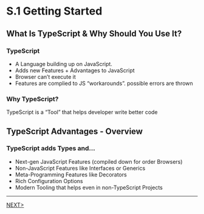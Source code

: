 # S.1 Getting Started

## What Is TypeScript & Why Should You Use It?

### TypeScript

-   A Language building up on JavaScript.
-   Adds new Features + Advantages to JavaScript
-   Browser can’t execute it
-   Features are complied to JS “workarounds”. possible errors are thrown

### Why TypeScript?

TypeScript is a “Tool” that helps developer write better code

## TypeScript Advantages - Overview

### TypeScript adds Types and…

-   Next-gen JavaScript Features (compiled down for order Browsers)
-   Non-JavaScript Features like Interfaces or Generics
-   Meta-Programming Features like Decorators
-   Rich Configuration Options
-   Modern Tooling that helps even in non-TypeScript Projects

---

[NEXT>](./230410.md)
